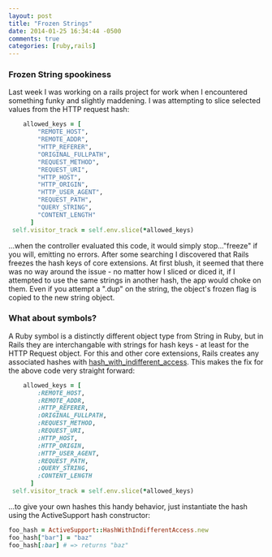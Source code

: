 ```yaml
---
layout: post
title: "Frozen Strings"
date: 2014-01-25 16:34:44 -0500
comments: true
categories: [ruby,rails]
---
```

### Frozen String spookiness
Last week I was working on a rails project for work when I encountered something funky and slightly maddening. I was attempting to slice selected values from the HTTP request hash:

``` ruby plucking values from the Rails Request object
    allowed_keys = [
        "REMOTE_HOST",
        "REMOTE_ADDR",
        "HTTP_REFERER",
        "ORIGINAL_FULLPATH",
        "REQUEST_METHOD",
        "REQUEST_URI",
        "HTTP_HOST",
        "HTTP_ORIGIN",
        "HTTP_USER_AGENT",
        "REQUEST_PATH",
        "QUERY_STRING",
        "CONTENT_LENGTH"
      ]
 self.visitor_track = self.env.slice(*allowed_keys)
```
...when the controller evaluated this code, it would simply stop..."freeze" if you will, emitting no errors. After some searching I discovered that Rails freezes the hash keys of core extensions. At first blush, it seemed that there was no way around the issue - no matter how I sliced or diced it, if I attempted to use the same strings in another hash, the app would choke on them. Even if you attempt a ".dup" on the string, the object's frozen flag is copied to the new string object.

### What about symbols?
A Ruby symbol is a distinctly different object type from String in Ruby, but in Rails they are interchangable with strings for hash keys - at least for the HTTP Request object.  For this and other core extensions, Rails creates any associated hashes with [hash_with_indifferent_access](https://github.com/rails/rails/blob/master/activesupport/lib/active_support/hash_with_indifferent_access.rb?source=cc). This makes the fix for the above code very straight forward:


``` ruby use symbols to access data on the request instead of strings. 
    allowed_keys = [
        :REMOTE_HOST,
        :REMOTE_ADDR,
        :HTTP_REFERER,
        :ORIGINAL_FULLPATH,
        :REQUEST_METHOD,
        :REQUEST_URI,
        :HTTP_HOST,
        :HTTP_ORIGIN,
        :HTTP_USER_AGENT,
        :REQUEST_PATH,
        :QUERY_STRING,
        :CONTENT_LENGTH
      ]
 self.visitor_track = self.env.slice(*allowed_keys)
```

...to give your own hashes this handy behavior, just instantiate the hash using the ActiveSupport hash constructor: 

``` ruby Endow your own hashes with "indifferent access"
foo_hash = ActiveSupport::HashWithIndifferentAccess.new
foo_hash["bar"] = "baz"
foo_hash[:bar] # => returns "baz"
```

